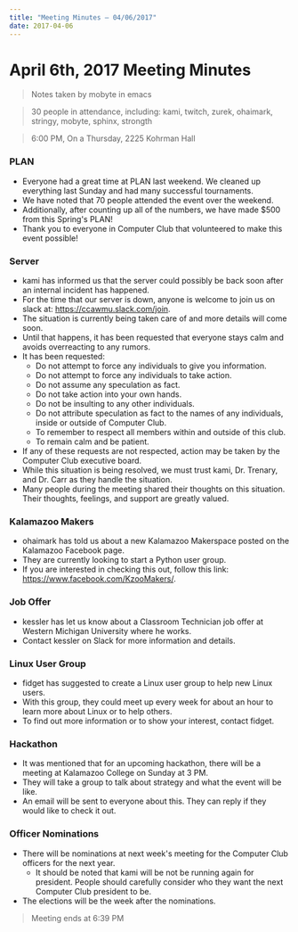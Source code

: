 ```yaml
---
title: "Meeting Minutes – 04/06/2017"
date: 2017-04-06
---
```

# April 6th, 2017 Meeting Minutes
> Notes taken by mobyte in emacs

> 30 people in attendance, including: kami, twitch, zurek, ohaimark, stringy, mobyte, sphinx, strongth

> 6:00 PM, On a Thursday, 2225 Kohrman Hall

### PLAN
- Everyone had a great time at PLAN last weekend. We cleaned up everything last Sunday and had many successful tournaments.
- We have noted that 70 people attended the event over the weekend.
- Additionally, after counting up all of the numbers, we have made $500 from this Spring's PLAN!
- Thank you to everyone in Computer Club that volunteered to make this event possible!

### Server
- kami has informed us that the server could possibly be back soon after an internal incident has happened.
- For the time that our server is down, anyone is welcome to join us on slack at: https://ccawmu.slack.com/join.
- The situation is currently being taken care of and more details will come soon.
- Until that happens, it has been requested that everyone stays calm and avoids overreacting to any rumors.
- It has been requested: 
  - Do not attempt to force any individuals to give you information.
  - Do not attempt to force any individuals to take action.
  - Do not assume any speculation as fact.
  - Do not take action into your own hands.
  - Do not be insulting to any other individuals.
  - Do not attribute speculation as fact to the names of any individuals, inside or outside of Computer Club.
  - To remember to respect all members within and outside of this club.
  - To remain calm and be patient.
- If any of these requests are not respected, action may be taken by the Computer Club executive board.
- While this situation is being resolved, we must trust kami, Dr. Trenary, and Dr. Carr as they handle the situation.
- Many people during the meeting shared their thoughts on this situation. Their thoughts, feelings, and support are greatly valued.

### Kalamazoo Makers
- ohaimark has told us about a new Kalamazoo Makerspace posted on the Kalamazoo Facebook page.
- They are currently looking to start a Python user group.
- If you are interested in checking this out, follow this link: https://www.facebook.com/KzooMakers/.

### Job Offer
- kessler has let us know about a Classroom Technician job offer at Western Michigan University where he works.
- Contact kessler on Slack for more information and details.

### Linux User Group
- fidget has suggested to create a Linux user group to help new Linux users.
- With this group, they could meet up every week for about an hour to learn more about Linux or to help others.
- To find out more information or to show your interest, contact fidget.

### Hackathon
- It was mentioned that for an upcoming hackathon, there will be a meeting at Kalamazoo College on Sunday at 3 PM.
- They will take a group to talk about strategy and what the event will be like.
- An email will be sent to everyone about this. They can reply if they would like to check it out.

### Officer Nominations
- There will be nominations at next week's meeting for the Computer Club officers for the next year.
  - It should be noted that kami will be not be running again for president. People should carefully consider who they want the next Computer Club president to be.
- The elections will be the week after the nominations.

> Meeting ends at 6:39 PM

